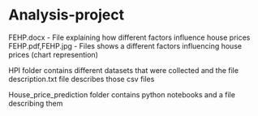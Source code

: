 # Analysis-project
FEHP.docx - File explaining how different factors influence house prices
FEHP.pdf,FEHP.jpg - Files shows a different factors influencing house prices (chart represention)

HPI folder contains different datasets that were collected and the file description.txt file describes those csv files

House_price_prediction folder contains python notebooks and a file describing them
